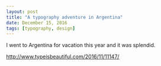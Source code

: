 ```yaml
---
layout: post
title: "A typography adventure in Argentina"
date: December 15, 2016
tags: [typography, design]
---
```

I went to Argentina for vacation this year and it was splendid.

http://www.typeisbeautiful.com/2016/11/11147/
